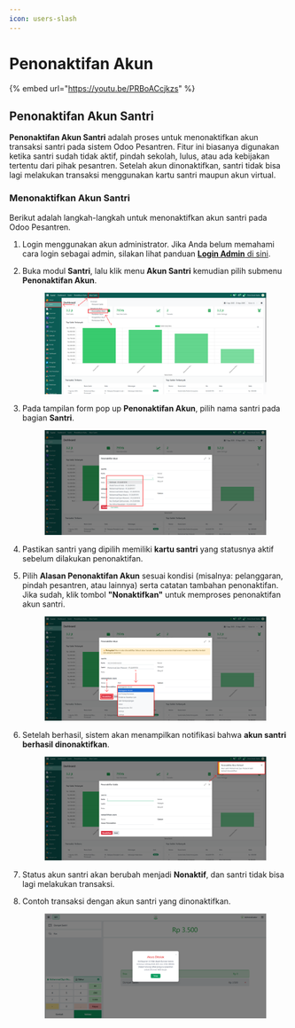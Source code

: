 ```yaml
---
icon: users-slash
---
```


# Penonaktifan Akun

{% embed url="https://youtu.be/PRBoACcjkzs" %}

## Penonaktifan Akun Santri

**Penonaktifan Akun Santri** adalah proses untuk menonaktifkan akun transaksi santri pada sistem Odoo Pesantren. Fitur ini biasanya digunakan ketika santri sudah tidak aktif, pindah sekolah, lulus, atau ada kebijakan tertentu dari pihak pesantren. Setelah akun dinonaktifkan, santri tidak bisa lagi melakukan transaksi menggunakan kartu santri maupun akun virtual.

### Menonaktifkan Akun Santri

Berikut adalah langkah-langkah untuk menonaktifkan akun santri pada Odoo Pesantren.

1. Login menggunakan akun administrator. Jika Anda belum memahami cara login sebagai admin, silakan lihat panduan [**Login Admin** di sini](../../../panduan-login/login-admin.md).
2.  Buka modul **Santri**, lalu klik menu **Akun Santri** kemudian pilih submenu **Penonaktifan Akun**.

    <figure><img src="../../../.gitbook/assets/images-323.png" alt=""><figcaption></figcaption></figure>


3.  Pada tampilan form pop up **Penonaktifan Akun**, pilih nama santri pada bagian **Santri**.

    <figure><img src="../../../.gitbook/assets/images-324.png" alt=""><figcaption></figcaption></figure>


4. Pastikan santri yang dipilih memiliki **kartu santri** yang statusnya aktif sebelum dilakukan penonaktifan.
5.  Pilih **Alasan Penonaktifan Akun** sesuai kondisi (misalnya: pelanggaran, pindah pesantren, atau lainnya) serta catatan tambahan penonaktifan. Jika sudah, klik tombol **"Nonaktifkan"** untuk memproses penonaktifan akun santri.

    <figure><img src="../../../.gitbook/assets/images-325.png" alt=""><figcaption></figcaption></figure>


6.  Setelah berhasil, sistem akan menampilkan notifikasi bahwa **akun santri berhasil dinonaktifkan**.

    <figure><img src="../../../.gitbook/assets/images-326.png" alt=""><figcaption></figcaption></figure>


7. Status akun santri akan berubah menjadi **Nonaktif**, dan santri tidak bisa lagi melakukan transaksi.
8.  Contoh transaksi dengan akun santri yang dinonaktifkan.

    <figure><img src="../../../.gitbook/assets/images-327.png" alt=""><figcaption></figcaption></figure>

